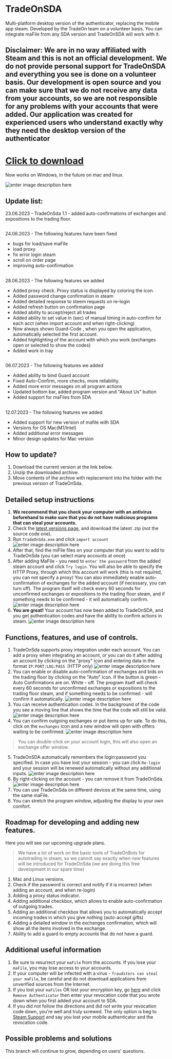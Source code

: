# TradeOnSDA

Multi-platform desktop version of the authenticator, replacing the mobile app steam. Developed by the TradeOn team on a volunteer basis. You can integrate maFile from any SDA version and TradeOnSDA will work with it.
## Disclaimer: We are in no way affiliated with Steam and this is not an official development. We do not provide personal support for TradeOnSDA and everything you see is done on a volunteer basis. Our development is open source and you can make sure that we do not receive any data from your accounts, so we are not responsible for any problems with your accounts that were added. Our application was created for experienced users who understand exactly why they need the desktop version of the authenticator

# [Click to download](https://github.com/TradeOnSolutions/Steam-Desktop-Authenticator/releases/download/release_1_5/TradeOn.SDA.v_1_5.zip)
Now works on Windows, in the future on mac and linux.

![enter image description here](https://sun9-68.userapi.com/impg/LvYPbDvlNLgYQAHeBzy79WT2Ep9cEO3EZFWDPQ/lNxauA6UsgU.jpg?size=807x495&quality=96&sign=dca595a13a43240080942e3c61b5fee7&type=album)
##  Update list:
23.06.2023 - TradeOnSda 1.1 - added auto-confirmations of exchanges and expositions to the trading floor.
##
24.06.2023 - The following features have been fixed
- bugs for load/save maFile
- load proxy
- fix error login steam
- scroll on order page
- improving auto-confirmation
##
28.06.2023 - The following features we added
- Added proxy check. Proxy status is displayed by coloring the icon.
- Added password change confirmation in steam
- Added detailed response to steem requests on re-login
- Added refresh button on confirmation page 
- Added ability to accept/reject all trades
- Added ability to set value in (sec) of manual timing in auto-confirm for each acct (when import account and when right-clicking)
- Now always shown Guard-Code , when you open the application, automatically selected the first account.
- Added highlighting of the account with which you work (exchanges open or selected to show the codes)
- Added work in tray
##
06.07.2023 - The following features we added
- Added ability to bind Guard account
- Fixed Auto-Confirm, more checks, more reliability.
- Added more error messages on all program actions
- Updated bottom bar, added program version and "About Us" button
- Added support for maFiles from SDA
##
12.07.2023 - The following features we added
- Added support for new version of mafile with SDA
- Versions for OS Mac(M1/Intel)
- Added additional error messages
- Minor design updates for Mac version

##  How to update?
1. Download the current version at the link below.
2. Unzip the downloaded archive.
3. Move contents of the archive with replacement into the folder with the previous version of TradeOnSda.

## Detailed setup instructions

1. **We recommend that you check your computer with an antivirus beforehand to make sure that you do not have malicious programs that can steal your accounts.**
2. Check the [latest versions page](https://github.com/TradeOnSolutions/Steam-Desktop-Authenticator/releases), and download the latest .zip (not the source code one).
3. Run `TradeOnSda.exe` and click `import account`
   ![enter image description here](https://sun9-79.userapi.com/impg/hLepstRd4cHKVn-IZiYlY7q9kliotiXoZITVrA/8ZbWh-8I7pg.jpg?size=510x451&quality=96&sign=5ba90dfab68cfb3bbdb0a842c516c3f8&type=album)
4. After that, find the miFile files on your computer that you want to add to TradeOnSda (you can select many accounts at once)
5. After adding MaFile - you need to `enter the password` from the added steam account and click `Try login`. You will also be able to specify the HTTP Proxy, through which this account will work (this is not required, you can not specify a proxy)
   You can also immediately enable auto-confirmation of exchanges for the added account (if necessary, you can turn off). The program itself will check every 60 seconds for unconfirmed exchanges or expositions to the trading floor steam, and if something needs to be confirmed - it will automatically confirm.
   ![enter image description here](https://sun9-7.userapi.com/impg/e-yZci2P2_819_WCI61EM8UNWEJa7kTNwNi5kQ/HU1RJoIFX1M.jpg?size=807x593&quality=96&sign=675701da2ce1df5b759fe44307dd0cfc&type=album)
7. **You are great!** Your account has now been added to TradeOnSDA, and you get authentication codes and have the ability to confirm actions in steam.
   ![enter image description here](https://sun9-19.userapi.com/impg/43ilOTK_zYqXpTvXj_8xMhJMH9qZyYgF0VKI0Q/hYGPlwSXkAA.jpg?size=563x854&quality=96&sign=fb88de2ff71bce4e2856a8a244117ace&type=album)


## Functions, features, and use of controls.

1.  TradeOnSda supports proxy integration under each account. You can add a proxy when integrating an account, or you can do it after adding an account by clicking on the "proxy" icon and entering data in the format `IP:PORT:LOG:PASS `(HTTP only)
    ![enter image description here](https://sun9-67.userapi.com/impg/xLxNuuWQsgWxykkVwsvXYSdcMiu5m6xqrfJJew/0GT6yBE_EJ4.jpg?size=807x220&quality=96&sign=6930678d7866b715d1211ad5cc5e68bf&type=album)
2. You can enable or disable auto-confirmation of exchanges and bids on the trading floor by clicking on the "Auto" icon. If the button is green - Auto Confirmations are on. White - off.
   The program itself will check every 60 seconds for unconfirmed exchanges or expositions to the trading floor steam, and if something needs to be confirmed - will confirm it automatically.
   ![enter image description here](https://sun9-38.userapi.com/impg/dTIru05FoU36VWzHbAgCs6cPwfY-68Zozc2RXw/RxTX0q9EPX0.jpg?size=519x316&quality=96&sign=36503d299f80928840c5ed665f8f5f01&type=album)
3.  You can receive authentication codes. In the background of the code you see a moving line that shows the time that the code will still be valid. </br>
    ![enter image description here](https://sun9-12.userapi.com/impg/5NNRhTpk979y6AomTD-DYnlj9VhLvymCZn_AQw/jjUbdkANmas.jpg?size=549x312&quality=96&sign=b698bda314f93542b17ab03348a95858&type=album)
4. You can confirm outgoing exchanges or put items up for sale. To do this, click on the `exchanges` icon and a new window will open with offers waiting to be confirmed.
   ![enter image description here](https://sun9-42.userapi.com/impg/tbr0fk0CbI-u4dpxv2XeDGMhkhVGVfOMDNtPKg/SPscxrzbh8U.jpg?size=807x355&quality=96&sign=5748ad71de0945f42f645b87a53519b2&type=album)
>You can double-click on your account login, this will also open an exchange offer window.
5. TradeOnSDA automatically remembers the login:password you specified. In case you have lost your session - you can click `Re-login` and your session will be renewed automatically without any additional inputs.
   ![enter image description here](https://sun9-53.userapi.com/impg/SDRskio2kx9VPF63y1skPddVbYDs9YqgjmXPow/3gg4CnIgesU.jpg?size=515x338&quality=96&sign=0b1b31e1dd72375d421c10a51a1ea44a&type=album)
6. By right-clicking on the account - you can remove it from TradeOnSda.![enter image description here](https://img2.teletype.in/files/1c/1e/1c1e540b-222d-46e1-97c3-38457c1c4526.png)
7. You can use TradeOnSda on different devices at the same time, using the same maFile.
8. You can stretch the program window, adjusting the display to your own comfort.

## Roadmap for developing and adding new features.

Here you will see our upcoming upgrade plans.
>We have a lot of work on the basic tools of TradeOnBots for autotrading in steam, so we cannot say exactly when new features will be introduced for TradeOnSda (we are doing this free development in our spare time)

1. Mac and Linux versions.
2. Check if the password is correct and notify if it is incorrect (when adding an account, and when re-login)
3. Adding a proxy status indicator.
4. Adding additional checkbox, which allows to enable auto-confirmation of outgoing trades.
5. Adding an additional checkbox that allows you to automatically accept incoming trades in which you give nothing (auto-accept gifts)
6. Adding a detailed window in the exchanges confirmation, which will show all the items involved in the exchange.
7. Ability to add a guard to empty accounts that do not have a guard.

## Additional useful information

1. Be sure to resurrect your `maFile` from the accounts. If you lose your `maFile`, you may lose access to your accounts.
2. If your computer will be infected with a virus - `fraudsters can steal your maFile`, be careful and do not download applications from unverified sources from the Internet.
3. If you lost your `maFiles` OR lost your encryption key, go [here](https://store.steampowered.com/twofactor/manage) and click `Remove Authenticator` then enter your revocation code that you wrote down when you first added your account to SDA.
4. If you did not follow the directions and did not write your revocation code down, you're well and truly screwed. The only option is beg to [Steam Support](https://support.steampowered.com/) and say you lost your mobile authenticator and the revocation code.

## Possible problems and solutions

This branch will continue to grow, depending on users' questions.

